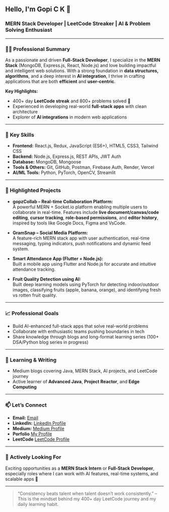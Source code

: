 ## Hello, I'm **Gopi C K** 👋  

### MERN Stack Developer | LeetCode Streaker | AI & Problem Solving Enthusiast  

---

### 👨‍💻 **Professional Summary**  
As a passionate and driven **Full-Stack Developer**, I specialize in the **MERN Stack** (MongoDB, Express.js, React, Node.js) and love building impactful and intelligent web solutions. With a strong foundation in **data structures, algorithms**, and a deep interest in **AI integration**, I thrive in crafting applications that are both **efficient** and **user-centric**.

**Key Highlights:**  
- 400+ day **LeetCode streak** and 800+ problems solved 💪  
- Experienced in developing real-world **full-stack apps** with clean architecture  
- Explorer of **AI integrations** in modern web applications  

---

### 🌟 **Key Skills**  
- **Frontend:** React.js, Redux, JavaScript (ES6+), HTML5, CSS3, Tailwind CSS  
- **Backend:** Node.js, Express.js, REST APIs, JWT Auth  
- **Database:** MongoDB, Mongoose  
- **Tools & Others:** Git, GitHub, Postman, Firebase Auth, Render, Vercel  
- **AI/ML Tools:** Python, PyTorch, OpenCV, Streamlit  

---

### 🔭 **Highlighted Projects**  
- **gopzCollab – Real-time Collaboration Platform:**  
  A powerful MERN + Socket.io platform enabling multiple users to collaborate in real-time. Features include **live document/canvas/code editing**, **cursor tracking**, **role-based permissions**, and **editor history**, inspired by tools like Google Docs, Figma and VsCode.

- **GramSnap – Social Media Platform:**  
  A feature-rich MERN stack app with user authentication, real-time messaging, typing indicators, push notifications and dynamic feed system.

- **Smart Attendance App (Flutter + Node.js):**  
  Built a mobile app using Flutter and Node.js for accurate and intuitive attendance tracking.

- **Fruit Quality Detection using AI:**  
  Built deep learning models using PyTorch for detecting indoor/outdoor images, classifying fruits (apple, banana, orange), and identifying fresh vs rotten fruit quality.

---

### 📈 **Professional Goals**  
- Build AI-enhanced full-stack apps that solve real-world problems  
- Collaborate with enthusiastic teams pushing boundaries in tech  
- Share knowledge through blogs and long-format learning series (100+ DSA/Python blog series in progress)

---

### 🧠 **Learning & Writing**  
- Medium blogs covering Java, MERN Stack, AI projects, and LeetCode journey  
- Active learner of **Advanced Java**, **Project Reactor**, and **Edge Computing**

---

### 📫 **Let’s Connect**  
- **Email:** [Email](mailto:gopick2004@gmail.com)  
- **LinkedIn:** [LinkedIn Profile](https://www.linkedin.com/in/gopi-c-k)  
- **Medium:** [Medium Profile](https://medium.com/@gopi_ck)
- **Porfolio** [My Profile](gopi-portfolio-five.vercel.app)
- **LeetCode** [LeetCode Profile](leetcode.com/u/Gopi_C_K/)
---

### 💼 **Actively Looking For**  
Exciting opportunities as a **MERN Stack Intern** or **Full-Stack Developer**, especially roles where I can work with AI features, real-time systems, and scalable apps 🚀  

---

> “Consistency beats talent when talent doesn’t work consistently.” – This is the mindset behind my 400+ day LeetCode journey and my daily learning habit.
